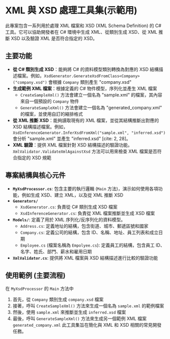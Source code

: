# XML 與 XSD 處理工具集(示範用)

此專案包含一系列用於處理 XML 檔案和 XSD (XML Schema Definition) 的 C# 工具。它可以協助開發者在 C# 環境中生成 XML、從類別生成 XSD、從 XML 推斷 XSD 以及驗證 XML 是否符合指定的 XSD。

## 主要功能
-   **從 C# 類別生成 XSD**：能夠將 C# 的資料模型類別轉換為對應的 XSD 結構描述檔案。例如，`XsdGenerator.GenerateXsdFromClass<Company>("company.xsd")` 會根據 `Company` 類別產生 "company.xsd" 
-   **生成範例 XML 檔案**：根據定義的 C# 物件模型，序列化並產生 XML 檔案 
    -   `CreateSampleXml()` 方法會建立一個名為 "sample.xml" 的檔案，其內容來自一個預設的 `Company` 物件 
    -   `GenerateSampleXml()` 方法會建立一個名為 "generated_company.xml" 的檔案，並使用自訂的縮排格式 
-   **從 XML 推斷 XSD**：能夠讀取現有的 XML 檔案，並從其結構推斷出對應的 XSD 結構描述檔案。例如，`XsdInferenceGenerator.InferXsdFromXml("sample.xml", "inferred.xsd")` 會分析 "sample.xml" 並產生 "inferred.xsd" [cite: 2, 28]。
-   **XML 驗證**：提供 XML 檔案針對 XSD 結構描述的驗證功能。`XmlValidator.ValidateXmlAgainstXsd` 方法可以用來檢查 XML 檔案是否符合指定的 XSD 規範 

## 專案結構與核心元件
-   **`MyXsdProcessor.cs`**: 包含主要的執行邏輯 (`Main` 方法)，演示如何使用各項功能，例如生成 XSD、建立 XML，以及從 XML 推斷 XSD 
-   **`Generators/`**
    -   `XsdGenerator.cs`:  負責從 C# 類別生成 XSD 檔案 
    -   `XsdInferenceGenerator.cs`:  負責從 XML 檔案推斷並生成 XSD 檔案 
-   **`Models/`**: 定義了用於 XML 序列化/反序列化的資料模型。
    -   `Address.cs`:  定義地址的結構，包含街道、城市、郵遞區號和國家 
    -   `Company.cs`: 定義公司的結構，包含 ID、名稱、地址、員工列表和成立日期 
    -   `Employee.cs` (檔案名稱為 `Empolyee.cs`): 定義員工的結構，包含員工 ID、名字、姓氏、部門、薪水和雇用日期 
-   **`XmlValidator.cs`**: 提供將 XML 檔案與 XSD 結構描述進行比較的驗證功能 

## 使用範例 (主要流程)
在 `MyXsdProcessor` 的 `Main` 方法中
1.  首先，從 `Company` 類別生成 `company.xsd` 檔案 
2.  接著，呼叫 `CreateSampleXml()` 方法來生成一個名為 `sample.xml` 的範例檔案 
3.  然後，使用 `sample.xml` 來推斷並生成 `inferred.xsd` 檔案 
4.  最後，呼叫 `GenerateSampleXml()` 方法來生成另一個範例 XML 檔案 `generated_company.xml` 
此工具集旨在簡化與 XML 和 XSD 相關的常見開發任務。